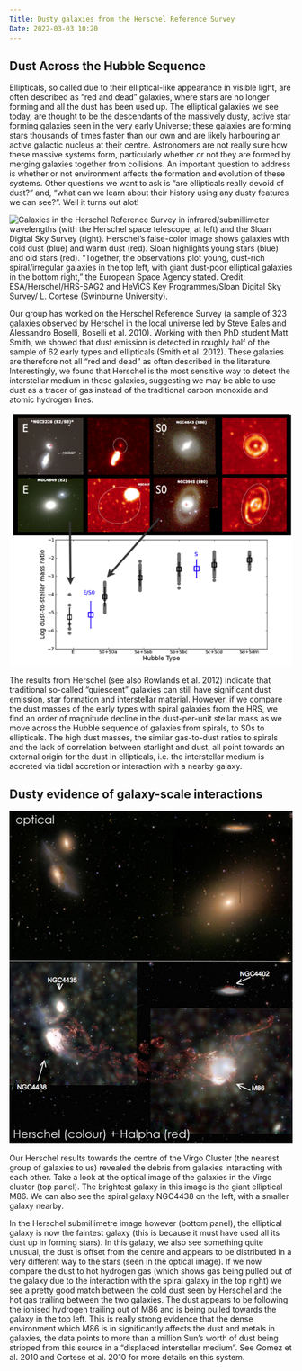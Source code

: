 ```yaml
---
Title: Dusty galaxies from the Herschel Reference Survey
Date: 2022-03-03 10:20
---
```


## Dust Across the Hubble Sequence

Ellipticals, so called due to their elliptical-like appearance in visible light, are often described as “red and dead” galaxies, where stars are no longer forming and all the dust has been used up. The elliptical galaxies we see today, are thought to be the descendants of the massively dusty, active star forming galaxies seen in the very early Universe; these galaxies are forming stars thousands of times faster than our own and are likely harbouring an active galactic nucleus at their centre. Astronomers are not really sure how these massive systems form, particularly whether or not they are formed by merging galaxies together from collisions. An important question to address is whether or not environment affects the formation and evolution of these systems. Other questions we want to ask is “are ellipticals really devoid of dust?” and, “what can we learn about their history using any dusty features we can see?”. Well it turns out alot!

![Galaxies in the Herschel Reference Survey in infrared/submillimeter wavelengths (with the Herschel space telescope, at left) and the Sloan Digital Sky Survey (right). Herschel’s false-color image shows galaxies with cold dust (blue) and warm dust (red). Sloan highlights young stars (blue) and old stars (red). “Together, the observations plot young, dust-rich spiral/irregular galaxies in the top left, with giant dust-poor elliptical galaxies in the bottom right,” the European Space Agency stated. Credit: ESA/Herschel/HRS-SAG2 and HeViCS Key Programmes/Sloan Digital Sky Survey/ L. Cortese (Swinburne University).](/images/HRS_mosaic.jpg)

Our group has worked on the Herschel Reference Survey (a sample of 323 galaxies observed by Herschel in the local universe led by Steve Eales and Alessandro Boselli, Boselli et al. 2010). Working with then PhD student Matt Smith, we showed that dust emission is detected in roughly half of the sample of 62 early types and ellipticals (Smith et al. 2012). These galaxies are therefore not all “red and dead” as often described in the literature. Interestingly, we found that Herschel is the most sensitive way to detect the interstellar medium in these galaxies, suggesting we may be able to use dust as a tracer of gas instead of the traditional carbon monoxide and atomic hydrogen lines.

![ETG](/images/ellipticals.png)

The results from Herschel (see also Rowlands et al. 2012) indicate that traditional so-called “quiescent” galaxies can still have significant dust emission, star formation and interstellar material. However, if we compare the dust masses of the early types with spiral galaxies from the HRS, we find an order of magnitude decline in the dust-per-unit stellar mass as we move across the Hubble sequence of galaxies from spirals, to S0s to ellipticals. The high dust masses, the similar gas-to-dust ratios to spirals and the lack of correlation between starlight and dust, all point towards an external origin for the dust in ellipticals, i.e. the interstellar medium is accreted via tidal accretion or interaction with a nearby galaxy.

## Dusty evidence of galaxy-scale interactions

![Compare the starlight from the two galaxies M86 and NGC4438 (optical, top) and the dust seen by Herschel (coloured map bottom). Overlaid on this map is the shock-heated hydrogen (red), this is evidence that the dust in M86 has been stripped from NGC4438.](/images/m86_test.jpg)

Our Herschel results towards the centre of the Virgo Cluster (the nearest group of galaxies to us) revealed the debris from galaxies interacting with each other. Take a look at the optical image of the galaxies in the Virgo cluster (top panel). The brightest galaxy in this image is the giant elliptical M86. We can also see the spiral galaxy NGC4438 on the left, with a smaller galaxy nearby.

In the Herschel submillimetre image however (bottom panel), the elliptical galaxy is now the faintest galaxy (this is because it must have used all its dust up in forming stars). In this galaxy, we also see something quite unusual, the dust is offset from the centre and appears to be distributed in a very different way to the stars (seen in the optical image). If we now compare the dust to hot hydrogen gas (which shows gas being pulled out of the galaxy due to the interaction with the spiral galaxy in the top right) we see a pretty good match between the cold dust seen by Herschel and the hot gas trailing between the two galaxies. The dust appears to be following the ionised hydrogen trailing out of M86 and is being pulled towards the galaxy in the top left. This is really strong evidence that the dense environment which M86 is in significantly affects the dust and metals in galaxies, the data points to more than a million Sun’s worth of dust being stripped from this source in a “displaced interstellar medium”. See Gomez et al. 2010 and Cortese et al. 2010 for more details on this system.
